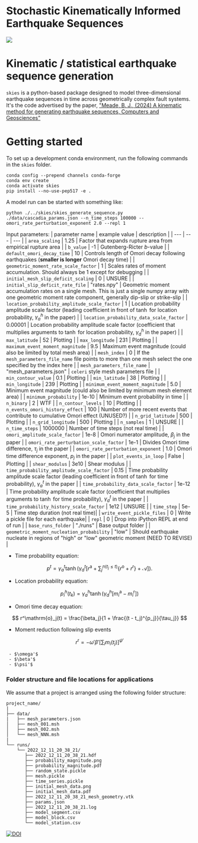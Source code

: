 # Stochastic Kinematically Informed Earthquake Sequences
![](https://user-images.githubusercontent.com/4225359/229966215-1c40b94d-2748-441f-9298-74bd48618e50.png)

# Kinematic / statistical earthquake sequence generation
`skies` is a python-based package designed to model three-dimensional earthquake sequences in time across geometrically complex fault systems.  It's the code advertised by the paper, ["Meade, B. J., (2024) A kinematic method for generating earthquake sequences, Computers and Geosciences"](https://www.sciencedirect.com/science/article/abs/pii/S0098300423002212)

# Getting started
To set up a development conda environment, run the following commands in the `skies` folder.
```
conda config --prepend channels conda-forge
conda env create
conda activate skies
pip install --no-use-pep517 -e .
```

A model run can be started with something like:
```
python ./../skies/skies_generate_sequence.py ./data/cascadia_params.json --n_time_steps 100000 --omori_rate_perturbation_exponent 2.0 --repl 1
```

Input parameters:
| parameter name | example value | description |
| --- | --- | --- |
| `area_scaling` | 1.25 | Factor that expands rupture area from empirical rupture area |
| `b_value` | -1 | Gutenberg-Ricter $b$-value |
| `default_omori_decay_time` | 10 | Controls length of Omori decay following earthquakes (**smaller is longer** Omori decay time) |
| `geometric_moment_rate_scale_factor` | 1 | Scales rates of moment accumulation.  Should always be 1 except for debugging |
| `initial_mesh_slip_deficit_scaling` | 0 | UNSURE |
| `initial_slip_deficit_rate_file` | "rates.npy" | Geometric moment accumulation rates on a single mesh.  This is just a single numpy array with one geometric moment rate component, generally dip-slip or strike-slip |
| `location_probability_amplitude_scale_factor` | 1 | Location probability amplitude scale factor (leading coefficient in front of $\tanh$ for location probability, $\gamma^h_a$ in the paper) |
| `location_probability_data_scale_factor` | 0.00001 | Location probability amplitude scale factor (coefficient that multiplies arguments to $\tanh$ for location probability, $\gamma^h_d$ in the paper) |
| `max_latitude` | 52 | Plotting |
| `max_longitude` | 231 | Plotting |
| `maximum_event_moment_magnitude` | 9.5 | Maximum event magnitude (could also be limited by total mesh area) |
| `mesh_index` | 0 | If the `mesh_parameters_file_name` file points to more than one mesh select the one specified by the index here |
| `mesh_parameters_file_name` | "mesh_parameters.json" | `celeri` style mesh parameters file |
| `min_contour_value` | 0.1 | Plotting |
| `min_latitude` | 38 | Plotting |
| `min_longitude` | 239 | Plotting |
| `minimum_event_moment_magnitude` | 5.0 | Minimum event magnitude (could also be limited by minimum mesh element area) |
| `minimum_probability` | 1e-10 | Minimum event probability in time |
| `n_binary` | 2 | WTF |
| `n_contour_levels` | 10 | Plotting |
| `n_events_omori_history_effect` | 100 | Number of more recent events that contribute to cumulative Omori effect (UNUSED?) |
| `n_grid_latitude` | 500 | Plotting |
| `n_grid_longitude` | 500 | Plotting |
| `n_samples` | 1 | UNSURE |
| `n_time_steps` | 1000000 | Number of time steps (not real time) |
| `omori_amplitude_scale_factor` | 1e-8 | Omori numerator amplitude, $\beta_j$ in the paper |
| `omori_rate_perturbation_scale_factor` | 1e-1 | Divides Omori time difference, $\tau_j$ in the paper |
| `omori_rate_perturbation_exponent` | 1.0 | Omori time difference exponent, $p_j$ in the paper  |
| `plot_events_in_loop` | False | Plotting |
| `shear_modulus` | 3e10 | Shear modulus |
| `time_probability_amplitude_scale_factor` | 0.15 | Time probability amplitude scale factor (leading coefficient in front of $\tanh$ for time probability), $\gamma^t_a$ in the paper |
| `time_probability_data_scale_factor` | 1e-12 | Time probability amplitude scale factor (coefficient that multiplies arguments to $\tanh$ for time probability), $\gamma^t_d$ in the paper |
| `time_probability_history_scale_factor` | 1e12 | UNSURE |
| `time_step` | 5e-5 | Time step duration (not real time)|
| `write_event_pickle_files` | 0 | Write a pickle file for each earthquake|
| `repl` | 0 | Drop into iPython REPL at end of run |
| `base_runs_folder` | "./runs" | Base output folder |
| `geometric_moment_nucleation_probability` | "low" | Should earthquake nucleate in regions of "high" or "low" geometric moment (NEED TO REVISE) |

- Time probability equation:

$$
p^t = \gamma_a^t \tanh \left( \gamma_d^t \left[r^\mathrm{a} + \sum\nolimits_j^{n(t_j \leq t)} \{ r^\mathrm{o} + r^\mathrm{r} \} + \mathcal{A} \right] \right).
$$

- Location probability equation:

$$
p_i^h(t_k) = \gamma_a^h \tanh ( \gamma_d^h \left[m^\mathrm{a}_i - m^\mathrm{r}_i\right] )
$$

- Omori time decay equation:

$$
r^\mathrm{o}_j(t) = \frac{\beta_j}{1 + \frac{(t - t_j)^{p_j}}{\tau_j}}
$$

- Moment reduction following slip events

$$
r^\mathrm{r} = -\omega' \beta' \left[ \sum\nolimits_i m_i(t_j) \right] ^{\psi'}
$$

     - $\omega'$
     - $\beta'$
     - $\psi'$

### Folder structure and file locations for applications
We assume that a project is arranged using the following folder structure:
```
project_name/
|
├── data/
|   ├── mesh_parameters.json
│   ├── mesh_001.msh
│   ├── mesh_002.msh
│   └── mesh_NNN.msh
|
└── runs/
    └── 2022_12_11_20_38_21/
       ├── 2022_12_11_20_38_21.hdf
       ├── probability_magnitude.png
       ├── probability_magnitude.pdf
       ├── random_state.pickle
       ├── mesh.pickle
       ├── time_series.pickle
       ├── initial_mesh_data.png
       ├── initial_mesh_data.pdf
       ├── 2022_12_11_20_38_21_mesh_geometry.vtk
       ├── params.json
       ├── 2022_12_11_20_38_21.log    
       ├── model_segment.csv
       ├── model_block.csv
       └── model_station.csv
```

[![DOI](https://zenodo.org/badge/535758677.svg)](https://zenodo.org/badge/latestdoi/535758677)


